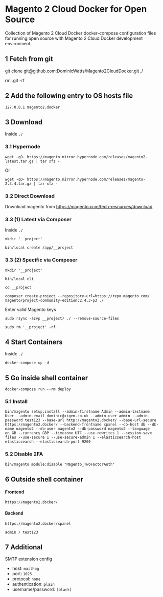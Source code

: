# Magento 2 Cloud Docker for Open Source

Collection of Magento 2 Cloud Docker docker-compose configuration files for running open source with Magento 2 Cloud Docker development environment.

## 1 Fetch from git

git clone git@github.com:DominicWatts/Magento2CloudDocker.git ./

rm .git -rf

## 2 Add the following entry to OS hosts file

    127.0.0.1 magento2.docker

## 3 Download

Inside `./`

### 3.1 Hypernode

    wget -qO- https://magento.mirror.hypernode.com/releases/magento2-latest.tar.gz | tar xfz -

Or

    wget -qO- https://magento.mirror.hypernode.com/releases/magento-2.3.4.tar.gz | tar xfz -

### 3.2 Direct Download
 
Download magento from https://magento.com/tech-resources/download

### 3.3 (1) Latest via Composer

Inside `./`

    mkdir '__project'
    
    bin/local create /app/__project
    
### 3.3 (2) Specific via Composer

    mkdir '__project'
    
    bin/local cli
    
    cd __project
    
    composer create-project --repository-url=https://repo.magento.com/ magento/project-community-edition:2.4.3-p3 ./
 
Enter valid Magento keys

    sudo rsync -azvp __project/ ./ --remove-source-files
    
    sudo rm '__project' -rf

## 4 Start Containers

Inside `./`

    docker-compose up -d

## 5 Go inside shell container

    docker-compose run --rm deploy

### 5.1 Install

    bin/magento setup:install --admin-firstname Admin --admin-lastname User --admin-email dominic@xigen.co.uk --admin-user admin --admin-password test123 --base-url http://magento2.docker/ --base-url-secure https://magento2.docker/ --backend-frontname xpanel --db-host db --db-name magento2 --db-user magento2 --db-password magento2 --language en_GB --currency GBP --timezone UTC --use-rewrites 1 --session-save files --use-secure 1 --use-secure-admin 1 --elasticsearch-host elasticsearch --elasticsearch-port 9200

### 5.2 Disable 2FA

    bin/magento module:disable "Magento_TwoFactorAuth"

## 6 Outside shell container

#### Frontend

    https://magento2.docker/

#### Backend

    https://magento2.docker/xpanel

    admin / test123

## 7 Additional

SMTP extension config

  - host: `mailhog`
  - port: `1025`
  - protocol: `none`
  - authentication: `plain`
  - username/password: `[blank]`
